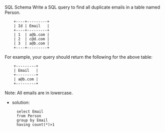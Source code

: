 SQL Schema
Write a SQL query to find all duplicate emails in a table named Person.

		+----+---------+
		| Id | Email   |
		+----+---------+
		| 1  | a@b.com |
		| 2  | c@d.com |
		| 3  | a@b.com |
		+----+---------+
For example, your query should return the following for the above table:

		+---------+
		| Email   |
		+---------+
		| a@b.com |
		+---------+
Note: All emails are in lowercase.

- solution:

		select Email 
		from Person
		group by Email
		having count(*)>1